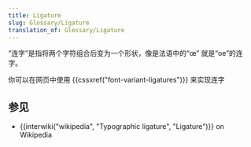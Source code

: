 ```yaml
---
title: Ligature
slug: Glossary/Ligature
translation_of: Glossary/Ligature
---
```

“连字”是指将两个字符组合后变为一个形状，像是法语中的“œ” 就是“oe”的连字。

你可以在网页中使用 {{cssxref("font-variant-ligatures")}} 来实现连字

## 参见

- {{interwiki("wikipedia", "Typographic ligature", "Ligature")}} on Wikipedia
